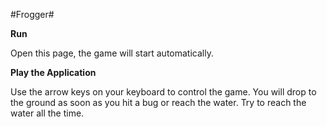 #Frogger#

**Run**

Open this page, the game will start automatically.

**Play the Application**

Use the arrow keys on your keyboard to control the game. You will drop to the ground as soon as you hit a bug or reach the water. Try to reach the water all the time.

